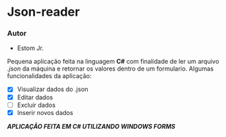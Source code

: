 # Json-reader

### Autor
- Estom Jr.

Pequena aplicação feita na linguagem **C#** com finalidade de ler um arquivo _.json_ da máquina e retornar os valores dentro de um formulario.
Algumas funcionalidades da aplicação:
- [x] Visualizar dados do .json
- [x] Editar dados
- [ ] Excluir dados
- [x] Inserir novos dados

**_APLICAÇÃO FEITA EM C# UTILIZANDO WINDOWS FORMS_**
